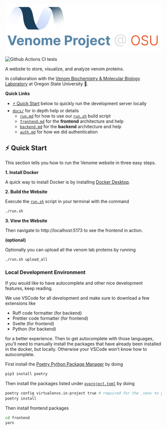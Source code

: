 <img src="./docs/assets/logo-v3.svg" alt="venome title" />


![Github Actions CI tests](https://github.com/xnought/venome/actions/workflows/ci.yml/badge.svg)

A website to store, visualize, and analyze venom proteins.

In collaboration with the [Venom Biochemistry & Molecular Biology Laboratory](https://venombiochemistrylab.weebly.com/) at Oregon State University 🦫.

**Quick Links**

-   [⚡️ Quick Start](#getting-started) below to quickly run the development server locally
-   [`docs/`](./docs/) for in depth help or details
	- [`run.md`](./run.md) for how to use our [`run.sh`](./run.sh) build script
	- [`frontend.md`](./frontend.md) for the **frontend** architecture and help
	- [`backend.md`](./backend.md) for the **backend** architecture and help
	- [`auth.md`](./auth.md) for how we did authentication 

## ️⚡️ Quick Start

This section tells you how to run the Venome website in three easy steps.

**1. Install Docker**

A quick way to install Docker is by installing [Docker Desktop](https://www.docker.com/products/docker-desktop/). 


**2. Build the Website**

Execute the [`run.sh`](./run.sh) script in your terminal with the command

```bash
./run.sh
```

**3. View the Website**

Then navigate to http://localhost:5173 to see the frontend in action.

**(optional)**

Optionally you can upload all the venom lab proteins by running

```bash
./run.sh upload_all
```

### Local Development Environment

If you would like to have autocomplete and other nice development features, keep reading.

We use VSCode for all development and make sure to download a few extensions like

- Ruff code formatter (for backend)
- Prettier code formatter (for frontend)
- Svelte (for frontend)
- Python (for backend)

for a better experience. Then to get autocomplete with those languages, you'll need to manually install the packages that have already been installed in the docker, but locally. Otherwise your VSCode won't know how to autocomplete. 

First install the [Poetry Python Package Manager](https://python-poetry.org/) by doing 

```bash
pip3 install poetry
```

Then install the packages listed under [`pyproject.toml`](./backend/pyproject.toml) by doing 

```bash
poetry config virtualenvs.in-project true # required for the .venv to get created
poetry install
```

Then install frontend packages

```bash
cd frontend
yarn
```

